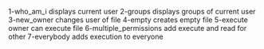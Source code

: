 1-who_am_i displays current user
2-groups displays groups of current user
3-new_owner changes user of file
4-empty creates empty file
5-execute owner can execute file
6-multiple_permissions add execute and read for other
7-everybody adds execution to everyone
